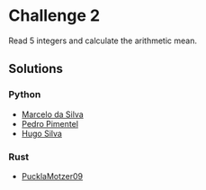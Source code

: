 # Challenge 2 

Read 5 integers and calculate the arithmetic mean.

## Solutions
### Python 
* [Marcelo da Silva](https://github.com/marcelodasilva/challenges-hacktoberfest/blob/master/challenges/2/Python/marcelodasilva.py)
* [Pedro Pimentel](https://github.com/pedro5/challenges-hacktoberfest/blob/master/challenges/2/Python/pedro5.py)
* [Hugo Silva](https://github.com/hugoadriao/challenges-hacktoberfest/blob/master/challenges/2/Python/hugoadriao.py)
### Rust
* [PucklaMotzer09](https://github.com/PucklaMotzer09/challenges-hacktoberfest/blob/master/challenges/2/Rust/pucklamotzer09/src/main.rs)

